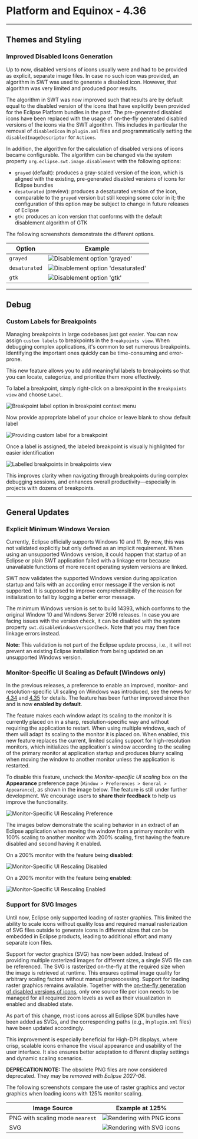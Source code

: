 
# Platform and Equinox - 4.36 

<!--
---
## Views, Dialogs and Toolbar
-->

<!--
---
## Text Editors
-->

<!--
---
## Preferences
-->

---
## Themes and Styling

<!-- https://github.com/eclipse-platform/eclipse.platform.swt/pull/1936 -->
### Improved Disabled Icons Generation

Up to now, disabled versions of icons usually were and had to be provided as explicit, separate image files.
In case no such icon was provided, an algorithm in SWT was used to generate a disabled icon.
However, that algorithm was very limited and produced poor results.

The algorithm in SWT was now improved such that results are by default equal to the disabled version of the icons that have explicitly been provided for the Eclipse Platform bundles in the past.
The pre-generated disabled icons have been replaced with the usage of on-the-fly generated disabled versions of the icons via the SWT algorithm.
This includes in particular the removal of `disabledIcon` in `plugin.xml` files and programmatically setting the `disabledImageDescriptor` for `Actions`.

In addition, the algorithm for the calculation of disabled versions of icons became configurable.
The algorithm can be changed via the system property `org.eclipse.swt.image.disablement` with the following options:
- `grayed` (default): produces a gray-scaled version of the icon, which is aligned with the
  existing, pre-generated disabled versions of icons for Eclipse bundles
- `desaturated` (preview): produces a desaturated version of the icon, comparable to the
  `grayed` version but still keeping some color in it; the configuration of this option may be
  subject to change in future releases of Eclipse
- `gtk`: produces an icon version that conforms with the default disablement algorithm of GTK

The following screenshots demonstrate the different options.

| Option | Example |
| --- | --- |
| `grayed` | ![Disablement option 'grayed'](images/disabled_icons_grayed.png) |
| `desaturated` | ![Disablement option 'desaturated'](images/disabled_icons_desaturated.png) |
| `gtk` | ![Disablement option 'gtk'](images/disabled_icons_gtk.png) |

<!--
---
## Views, Dialogs and Toolbar
-->
---
## Debug

<!-- https://github.com/eclipse-platform/eclipse.platform/pull/1803 -->
### Custom Labels for Breakpoints

Managing breakpoints in large codebases just got easier. You can now assign `custom labels` to breakpoints in the `Breakpoints view`.
When debugging complex applications, it's common to set numerous breakpoints. Identifying the important ones quickly can be 
time-consuming and error-prone. 

This new feature allows you to add meaningful labels to breakpoints so that you can locate, categorize, and prioritize them more effectively.

To label a breakpoint, simply right-click on a breakpoint in the `Breakpoints view` and choose `Label`.

![Breakpoint label option in breakpoint context menu](images/Breakpoint-Label-Option.png)

Now provide appropriate label of your choice or leave blank to show default label

![Providing custom label for a breakpoint](images/Breakpoint-Label-Custom.png)

Once a label is assigned, the labeled breakpoint is visually highlighted for easier identification

![Labelled breakpoints in breakpoints view](images/labelled-breakpoint.png)

This improves clarity when navigating through breakpoints during complex debugging sessions, and enhances overall productivity—especially
in projects with dozens of breakpoints.

---
## General Updates

<!-- https://github.com/eclipse-platform/eclipse.platform.swt/pull/2054 -->
### Explicit Minimum Windows Version

Currently, Eclipse officially supports Windows 10 and 11. By now, this was not validated explicitly but only defined as an implicit requirement.
When using an unsupported Windows version, it could happen that startup of an Eclipse or plain SWT application failed with a linkage error because unavailable functions of more recent operating system versions are linked.

SWT now validates the supported Windows version during application startup and fails with an according error message if the version is not supported.
It is supposed to improve comprehensibility of the reason for initialization to fail by logging a better error message.

The minimum Windows version is set to build 14393, which conforms to the original Window 10 and Windows Server 2016 releases.
In case you are facing issues with the version check, it can be disabled with the system property `swt.disableWindowsVersionCheck`.
Note that you may then face linkage errors instead.

**Note:** This validation is not part of the Eclipse update process, i.e., it will not prevent an existing Eclipse installation from being updated on an unsupported Windows version.

### Monitor-Specific UI Scaling as Default (Windows only)

In the previous releases, a preference to enable an improved, monitor- and resolution-specific UI scaling on Windows was introduced,
see the news for [4.34](../4.34/platform.html#rescale-on-runtime-preference)
and [4.35](../4.35/platform.html#rescaleOnRuntimePreference) for details.
The feature has been further improved since then and is now **enabled by default**.

The feature makes each window adapt its scaling to the monitor it is currently placed on in a sharp, resolution-specific way
and without requiring the application to restart.
When using multiple windows, each of them will adapt its scaling to the monitor it is placed on.
When enabled, this new feature replaces the current, limited scaling support for high-resolution monitors,
which initializes the application's window according to the scaling of the primary monitor at application startup
and produces blurry scaling when moving the window to another monitor unless the application is restarted.

To disable this feature, uncheck the _Monitor-specific UI scaling_ box on the **Appearance** preference page
(`Window > Preferences > General > Appearance`),
as shown in the image below.
The feature is still under further development. We encourage users to **share their feedback** to help us improve the functionality.

![Monitor-Specific UI Rescaling Preference](images/rescaling_settings-preference.png)

The images below demonstrate the scaling behavior in an extract of an Eclipse application when moving the window
from a primary monitor with 100% scaling to another monitor with 200% scaling, first having the feature disabled
and second having it enabled.

On a 200% monitor with the feature being **disabled**:

![Monitor-Specific UI Rescaling Disabled](images/rescaling-disabled.png)

On a 200% monitor with the feature being **enabled**:

![Monitor-Specific UI Rescaling Enabled](images/rescaling-enabled.png)

<!-- https://github.com/eclipse-platform/eclipse.platform.swt/pull/1638 -->
### Support for SVG Images

Until now, Eclipse only supported loading of raster graphics.
This limited the ability to scale icons without quality loss and required manual rasterization of SVG files outside to generate icons in different sizes that can be embedded in Eclipse products,
leading to additional effort and many separate icon files.

Support for vector graphics (SVG) has now been added.
Instead of providing multiple rasterized images for different sizes, a single SVG file can be referenced.
The SVG is rasterized on-the-fly at the required size when the image is retrieved at runtime.
This ensures optimal image quality for arbitrary scaling factors without manual preprocessing.
Support for loading raster graphics remains available.
Together with the [on-the-fly generation of disabled versions of icons](#improved-disabled-icons-generation),
only one source file per icon needs to be managed for all required zoom levels as well as their visualization in enabled and disabled state.

As part of this change, most icons across all Eclipse SDK bundles have been added as SVGs, and the corresponding paths
(e.g., in `plugin.xml` files) have been updated accordingly.

This improvement is especially beneficial for High-DPI displays, where crisp, scalable icons enhance the visual appearance and usability of the user interface.
It also ensures better adaptation to different display settings and dynamic scaling scenarios.

**DEPRECATION NOTE:** The obsolete PNG files are now considered deprecated. They may be *removed with Eclipse 2027-06*.

The following screenshots compare the use of raster graphics and vector graphics when loading icons with 125% monitor scaling.

| Image Source | Example at 125% |
| --- | --- |
| PNG with scaling mode `nearest` | ![Rendering with PNG icons](images/image_rendering_png.png) |
| SVG | ![Rendering with SVG icons](images/image_rendering_svg.png) |
